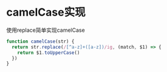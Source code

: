 # camelCase实现

使用replace简单实现camelCase

```js
function camelCase(str) {
  return str.replace(/[^a-z]+([a-z])/ig, (match, $1) => {
    return $1.toUpperCase()
  })
}
```
